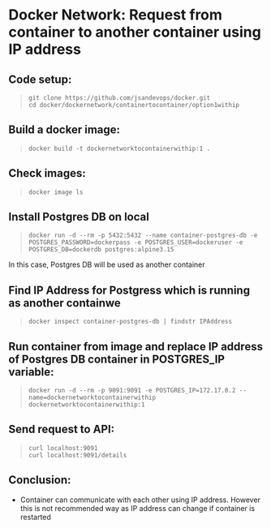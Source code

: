 # Docker Network: Request from container to another container using IP address

## Code setup:

> ` git clone https://github.com/jsandevops/docker.git `  
> ` cd docker/dockernetwork/containertocontainer/option1withip `  

## Build a docker image:  
> ` docker build -t dockernetworktocontainerwithip:1 . `  

## Check images:
> ` docker image ls ` 

## Install Postgres DB on local
> ` docker run -d --rm -p 5432:5432 --name container-postgres-db -e POSTGRES_PASSWORD=dockerpass -e POSTGRES_USER=dockeruser -e POSTGRES_DB=dockerdb postgres:alpine3.15 ` 

In this case, Postgres DB will be used as another container 

## Find IP Address for Postgress which is running as another containwe
> ` docker inspect container-postgres-db | findstr IPAddress `  

## Run container from image and replace IP address of Postgres DB container in POSTGRES_IP variable:
> ` docker run -d --rm -p 9091:9091 -e POSTGRES_IP=172.17.0.2 --name=dockernetworktocontainerwithip dockernetworktocontainerwithip:1 `    

## Send request to API:
> ` curl localhost:9091 `   
> ` curl localhost:9091/details `  

## **Conclusion:**
- Container can communicate with each other using IP address. However this is not recommended way as IP address can change if container is restarted  
